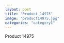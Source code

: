 ```yaml
---
layout: post
title: "Product 14975"
image: "product14975.jpg"
categories: "category1"
---
```

Product 14975
